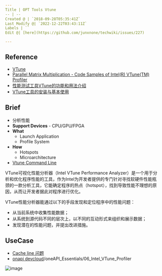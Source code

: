 ```yaml
---
Title | OPT Tools Vtune
-- | --
Created @ | `2018-09-28T05:35:41Z`
Last Modify @| `2022-12-22T03:43:11Z`
Labels | ``
Edit @| [here](https://github.com/junxnone/techwiki/issues/227)

---
```

## Reference
- [VTune](https://software.intel.com/en-us/vtune)
- [Parallel Matrix Multiplication - Code Samples of Intel(R) VTune(TM) Profiler](https://github.com/oneapi-src/oneAPI-samples/tree/master/Tools/VTuneProfiler)
- [性能测试工具VTune的功能和用法介绍](https://blog.csdn.net/WY_stutdy/article/details/79106501)
- [VTune工具的安装与基本使用](https://zzqcn.github.io/perf/intel_vtune/intro.html)

## Brief
- 分析性能
- **Support Devices** - CPU/GPU/FPGA
- **What**
  - Launch Application
  - Profile System
- **How**  
  - Hotspots
  - Microarchitecture
- [Vtune Command Line](/Vtune_Command_Line)


VTune可视化性能分析器（Intel VTune Performance Analyzer）是一个用于分析和优化程序性能的工具，作为Intel为开发者提供的专门针对寻找软硬件性能瓶颈的一款分析工具，它能确定程序的热点（hotspot），找到导致性能不理想的原因，从而让开发者据此对程序进行优化。

VTune性能分析器能通过以下的手段发现和定位程序中的性能问题：
 
- 从当前系统中收集性能数据；
- 从系统到源代码不同的层次上，以不同的互动形式来组织和展示数据；
- 发现潜在的性能问题，并提出改进措施。



## UseCase

- [Cache line 问题](https://zzqcn.github.io/perf/cpu_cache.html)
- [onapi devcloud](https://jupyter.oneapi.devcloud.intel.com/)/oneAPI_Essentials/06_Intel_VTune_Profiler

![image](https://user-images.githubusercontent.com/2216970/115494180-b2e44d80-a297-11eb-9a11-c17217227f38.png)

